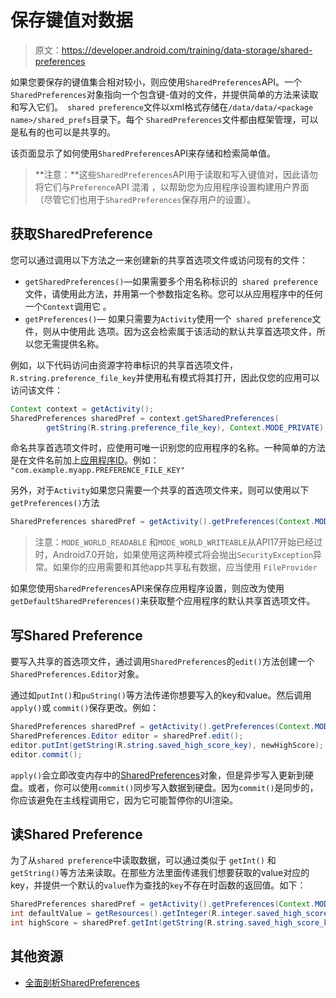 # 保存键值对数据

> 原文：https://developer.android.com/training/data-storage/shared-preferences

如果您要保存的键值集合相对较小，则应使用`SharedPreferences`API。一个`SharedPreferences`对象指向一个包含键-值对的文件，并提供简单的方法来读取和写入它们。` shared preference`文件以xml格式存储在`/data/data/<package name>/shared_prefs`目录下。每个 `SharedPreferences`文件都由框架管理，可以是私有的也可以是共享的。

该页面显示了如何使用`SharedPreferences`API来存储和检索简单值。

> **注意：**这些`SharedPreferences`API用于读取和写入键值对，因此请勿将它们与`Preference`API 混淆 ，以帮助您为应用程序设置构建用户界面（尽管它们也用于`SharedPreferences`保存用户的设置）。

## 获取SharedPreference

您可以通过调用以下方法之一来创建新的共享首选项文件或访问现有的文件：

- `getSharedPreferences()`—如果需要多个用名称标识的` shared preference`文件，请使用此方法，并用第一个参数指定名称。您可以从应用程序中的任何一个`Context`调用它 。
- `getPreferences()`— 如果只需要为`Activity`使用一个` shared preference`文件，则从中使用此 选项。因为这会检索属于该活动的默认共享首选项文件，所以您无需提供名称。

例如，以下代码访问由资源字符串标识的共享首选项文件，`R.string.preference_file_key`并使用私有模式将其打开，因此仅您的应用可以访问该文件：

```java
Context context = getActivity();
SharedPreferences sharedPref = context.getSharedPreferences(
        getString(R.string.preference_file_key), Context.MODE_PRIVATE);
```

命名共享首选项文件时，应使用可唯一识别您的应用程序的名称。一种简单的方法是在文件名前加上[应用程序ID](https://developer.android.com/studio/build/application-id.html)。例如： `"com.example.myapp.PREFERENCE_FILE_KEY"`

另外，对于`Activity`如果您只需要一个共享的首选项文件来，则可以使用以下 `getPreferences()`方法

```java
SharedPreferences sharedPref = getActivity().getPreferences(Context.MODE_PRIVATE);
```

> 注意：`MODE_WORLD_READABLE` 和`MODE_WORLD_WRITEABLE`从API17开始已经过时，Android7.0开始，如果使用这两种模式将会抛出`SecurityException`异常。如果你的应用需要和其他app共享私有数据，应当使用 `FileProvider`

如果您使用`SharedPreferences`API来保存应用程序设置，则应改为使用`getDefaultSharedPreferences()`来获取整个应用程序的默认共享首选项文件。

## 写Shared Preference

要写入共享的首选项文件，通过调用`SharedPreferences`的`edit()`方法创建一个`SharedPreferences.Editor`对象。

通过如`putInt()`和`puString()`等方法传递你想要写入的key和value。然后调用 `apply()`或 `commit()`保存更改。例如：

```java
SharedPreferences sharedPref = getActivity().getPreferences(Context.MODE_PRIVATE);
SharedPreferences.Editor editor = sharedPref.edit();
editor.putInt(getString(R.string.saved_high_score_key), newHighScore);
editor.commit();
```

`apply()`会立即改变内存中的[SharedPreferences](https://developer.android.com/reference/android/content/SharedPreferences.html)对象，但是异步写入更新到硬盘。或者，你可以使用`commit()`同步写入数据到硬盘。因为`commit()`是同步的，你应该避免在主线程调用它，因为它可能暂停你的UI渲染。

## 读Shared Preference

为了从`shared preference`中读取数据，可以通过类似于 `getInt()` 和` getString()`等方法来读取。在那些方法里面传递我们想要获取的value对应的key，并提供一个默认的`value`作为查找的`key`不存在时函数的返回值。如下：

```java
SharedPreferences sharedPref = getActivity().getPreferences(Context.MODE_PRIVATE);
int defaultValue = getResources().getInteger(R.integer.saved_high_score_default_key);
int highScore = sharedPref.getInt(getString(R.string.saved_high_score_key), defaultValue);
```



## 其他资源

* [全面剖析SharedPreferences](http://gityuan.com/2017/06/18/SharedPreferences/)